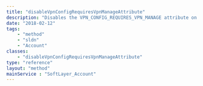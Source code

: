 ```yaml
---
title: "disableVpnConfigRequiresVpnManageAttribute"
description: "Disables the VPN_CONFIG_REQUIRES_VPN_MANAGE attribute on the account. If the attribute does not exist for the account, it will be created and set to false. "
date: "2018-02-12"
tags:
    - "method"
    - "sldn"
    - "Account"
classes:
    - "disableVpnConfigRequiresVpnManageAttribute"
type: "reference"
layout: "method"
mainService : "SoftLayer_Account"
---
```

